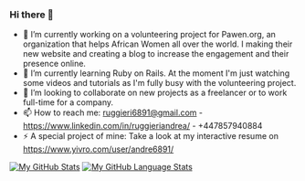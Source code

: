 ### Hi there 👋

- 🔭 I’m currently working on a volunteering project for Pawen.org, an organization that helps African Women all over the world. I making their new website and creating a blog to increase the engagement and their presence online.
- 🌱 I’m currently learning Ruby on Rails. At the moment I'm just watching some videos and tutorials as I'm fully busy with the volunteering project.
- 👯 I’m looking to collaborate on new projects as a freelancer or to work full-time for a company.
- 📫 How to reach me: ruggieri6891@gmail.com - https://www.linkedin.com/in/ruggieriandrea/ - +447857940884
- ⚡ A special project of mine: Take a look at my interactive resume on https://www.yivro.com/user/andre6891/

[![My GitHub Stats](https://github-readme-stats.vercel.app/api/?username=aandre6891&count_private=true&theme=tokyonight&showicons=true)]()
[![My GitHub Language Stats](https://github-readme-stats.vercel.app/api/top-langs/?username=aandre6891&langs_count=5&theme=tokyonight)]()
